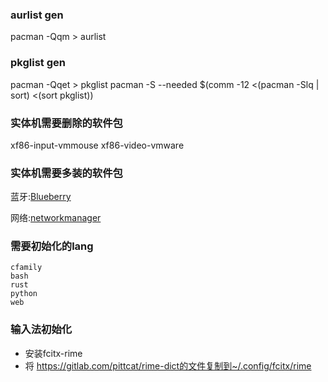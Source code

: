 ### aurlist gen
pacman -Qqm > aurlist

### pkglist gen
pacman -Qqet > pkglist
pacman -S --needed $(comm -12 <(pacman -Slq | sort) <(sort pkglist))


### 实体机需要删除的软件包
xf86-input-vmmouse
xf86-video-vmware

### 实体机需要多装的软件包

蓝牙:[Blueberry](https://wiki.archlinux.org/index.php/Bluetooth)

网络:[networkmanager](https://wiki.archlinux.org/index.php/NetworkManager#Installation)

### 需要初始化的lang

```
cfamily
bash
rust 
python 
web
```
### 输入法初始化
- 安装fcitx-rime
- 将 https://gitlab.com/pittcat/rime-dict的文件复制到~/.config/fcitx/rime
